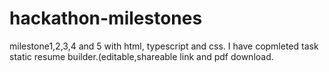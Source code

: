 # hackathon-milestones
milestone1,2,3,4 and 5 with html, typescript and css.
I have copmleted task static resume builder.(editable,shareable link and pdf download.
